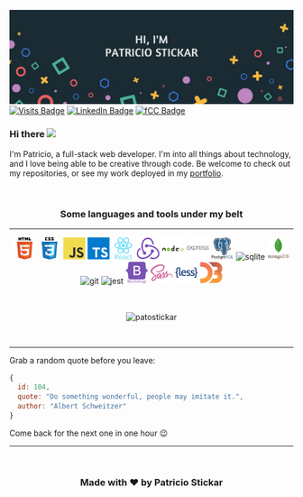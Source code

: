 [![Patricio's GitHub Banner](./assests/GitHubHeader.jpg)](https://pstickar.me)
[![Visits Badge](https://badges.pufler.dev/visits/patostickar/patostickar)](https:patostickar)
[![LinkedIn Badge](https://img.shields.io/badge/LinkedIn-Profile-informational?style=flat&logo=linkedin&logoColor=white&color=0D76A8)](https://www.linkedin.com/in/pstickar/)
[![fCC Badge](https://img.shields.io/badge/-Certifications-lightgrey?logo=freeCodeCamp&labelColor=black)](https://www.freecodecamp.org/pstickar)

<h3 align="left">Hi there <img src="https://camo.githubusercontent.com/e8e7b06ecf583bc040eb60e44eb5b8e0ecc5421320a92929ce21522dbc34c891/68747470733a2f2f6d656469612e67697068792e636f6d2f6d656469612f6876524a434c467a6361737252346961377a2f67697068792e676966" width="28" data-canonical-src="https://media.giphy.com/media/hvRJCLFzcasrR4ia7z/giphy.gif" style="max-width: 100%;"></h3>

I'm Patricio, a full-stack web developer. I'm into all things about technology, and I love being able to be creative through code. Be welcome to check out my repositories, or see my work deployed in my [portfolio](https://pstickar.me/).

<p>&nbsp;</p>

<h3 align="center">Some languages and tools under my belt</h3>

---

<p align="center">
<img src="https://raw.githubusercontent.com/devicons/devicon/master/icons/html5/html5-original-wordmark.svg" alt="html5" width="40" height="40"/>
<img src="https://raw.githubusercontent.com/devicons/devicon/master/icons/css3/css3-original-wordmark.svg" alt="css3" width="40" height="40"/>
<img src="https://raw.githubusercontent.com/devicons/devicon/master/icons/javascript/javascript-original.svg" alt="javascript" width="40" height="40"/>
<img src="https://raw.githubusercontent.com/devicons/devicon/master/icons/typescript/typescript-original.svg" alt="typescript" width="40" height="40"/>
<img src="https://raw.githubusercontent.com/devicons/devicon/master/icons/react/react-original-wordmark.svg" alt="react" width="40" height="40"/>
<img src="https://raw.githubusercontent.com/devicons/devicon/master/icons/redux/redux-original.svg" alt="redux" width="40" height="40"/>
<img src="https://raw.githubusercontent.com/devicons/devicon/master/icons/nodejs/nodejs-original-wordmark.svg" alt="nodejs" width="40" height="40"/>
<img src="https://raw.githubusercontent.com/devicons/devicon/master/icons/express/express-original-wordmark.svg" alt="express" width="40" height="40"/>
<img src="https://raw.githubusercontent.com/devicons/devicon/master/icons/postgresql/postgresql-original-wordmark.svg" alt="postgresql" width="40" height="40"/>
<img src="https://www.vectorlogo.zone/logos/sqlite/sqlite-icon.svg" alt="sqlite" width="40" height="40"/>
<img src="https://raw.githubusercontent.com/devicons/devicon/master/icons/mongodb/mongodb-original-wordmark.svg" alt="mongodb" width="40" height="40"/>
<img src="https://www.vectorlogo.zone/logos/git-scm/git-scm-icon.svg" alt="git" width="40" height="40"/>
<img src="https://www.vectorlogo.zone/logos/jestjsio/jestjsio-icon.svg" alt="jest" width="40" height="40"/>
<img src="https://raw.githubusercontent.com/devicons/devicon/master/icons/bootstrap/bootstrap-plain-wordmark.svg" alt="bootstrap" width="40" height="40"/>
<img src="https://raw.githubusercontent.com/devicons/devicon/master/icons/sass/sass-original.svg" alt="sass" width="40" height="40"/> 
<img src="https://raw.githubusercontent.com/devicons/devicon/master/icons/less/less-plain-wordmark.svg" alt="less" width="40" height="40"/> 
<img src="https://raw.githubusercontent.com/devicons/devicon/master/icons/d3js/d3js-original.svg" alt="d3js" width="40" height="40"/>
</p>
<p>&nbsp;</p>
<p align="center"><img align="center" src="https://github-readme-stats.vercel.app/api/top-langs?username=patostickar&show_icons=true&locale=en&layout=compact" alt="patostickar" /></p>

<p>&nbsp;</p>

---

Grab a random quote before you leave:

```javascript
{
  id: 104,
  quote: "Do something wonderful, people may imitate it.",
  author: "Albert Schweitzer"
}
```

Come back for the next one in one hour 😉

---

<p>&nbsp;</p>

<h3 align="center">Made with ❤️ by Patricio Stickar</h3>

<p>&nbsp;</p>
